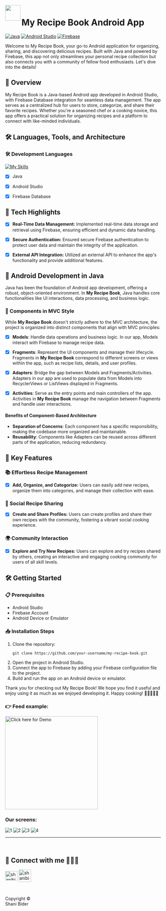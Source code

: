 <img align="left" src="https://user-images.githubusercontent.com/72359805/233739648-e9ffca89-035b-4117-817f-0bf66a34bdd6.png" width="50">

# My Recipe Book Android App
[![Java](https://img.shields.io/badge/Java-★★★-orange)](https://www.java.com/)
[![Android Studio](https://img.shields.io/badge/Android%20Studio-★★★-blue)](https://developer.android.com/studio)
[![Firebase](https://img.shields.io/badge/Firebase-★★★-yellow)](https://firebase.google.com/)

Welcome to My Recipe Book, your go-to Android application for organizing, sharing, and discovering delicious recipes. Built with Java and powered by Firebase, this app not only streamlines your personal recipe collection but also connects you with a community of fellow food enthusiasts. Let's dive into the details!


## 🚀 Overview
My Recipe Book is a Java-based Android app developed in Android Studio, with Firebase Database integration for seamless data management. The app serves as a centralized hub for users to store, categorize, and share their favorite recipes. Whether you're a seasoned chef or a cooking novice, this app offers a practical solution for organizing recipes and a platform to connect with like-minded individuals.


## 🛠️ Languages, Tools, and Architecture

### 🛠️ Development Languages
[![My Skills](https://skillicons.dev/icons?i=java,androidstudio)](https://skillicons.dev)
- [x] Java
- [x]  Android Studio
- [x]  Firebase Database


## 🌟 Tech Highlights
- [x] **Real-Time Data Management:** Implemented real-time data storage and retrieval using Firebase, ensuring efficient and dynamic data handling.
  
- [x] **Secure Authentication:** Ensured secure Firebase authentication to protect user data and maintain the integrity of the application.
    
- [x] **External API Integration:** Utilized an external API to enhance the app's functionality and provide additional features.



## 🌟 Android Development in Java

Java has been the foundation of Android app development, offering a robust, object-oriented environment. In **My Recipe Book**, Java handles core functionalities like UI interactions, data processing, and business logic.

### 📱 Components in MVC Style

While **My Recipe Book** doesn't strictly adhere to the MVC architecture, the project is organized into distinct components that align with MVC principles:

- [x] **Models**: Handle data operations and business logic. In our app, Models interact with Firebase to manage recipe data.

- [x] **Fragments**: Represent the UI components and manage their lifecycle. Fragments in **My Recipe Book** correspond to different screens or views within the app, such as recipe lists, details, and user profiles.

- [x] **Adapters**: Bridge the gap between Models and Fragments/Activities. Adapters in our app are used to populate data from Models into RecyclerViews or ListViews displayed in Fragments.

- [x] **Activities**: Serve as the entry points and main controllers of the app. Activities in **My Recipe Book** manage the navigation between Fragments and handle user interactions.

#### Benefits of Component-Based Architecture

- **Separation of Concerns**: Each component has a specific responsibility, making the codebase more organized and maintainable.
- **Reusability**: Components like Adapters can be reused across different parts of the application, reducing redundancy.




## 📌 Key Features

### 📚 Effortless Recipe Management
- [x] **Add, Organize, and Categorize:** Users can easily add new recipes, organize them into categories, and manage their collection with ease.

### 🤝 Social Recipe Sharing
- [x] **Create and Share Profiles:** Users can create profiles and share their own recipes with the community, fostering a vibrant social cooking experience.

### 🌍 Community Interaction
- [x] **Explore and Try New Recipes:** Users can explore and try recipes shared by others, creating an interactive and engaging cooking community for users of all skill levels.


## 🛠️ Getting Started
### 📋 Prerequisites
- Android Studio
- Firebase Account
- Android Device or Emulator

### 📥 Installation Steps
1. Clone the repository:
   ```
   git clone https://github.com/your-username/my-recipe-book.git
   ```
2. Open the project in Android Studio.
3. Connect the app to Firebase by adding your Firebase configuration file to the project.
4. Build and run the app on an Android device or emulator.


Thank you for checking out My Recipe Book! We hope you find it useful and enjoy using it as much as we enjoyed developing it. Happy cooking! 🍳👩‍🍳👨‍🍳



### 👉 Feed example:

<img src="https://user-images.githubusercontent.com/72359805/229290681-4597337a-e790-4252-947e-0a1a7467d189.mp4" alt=" Click here for Demo" width="300">


### Our screens:
<p>
  
![1](https://user-images.githubusercontent.com/72359805/233804688-403a27d3-b84d-491e-83ea-6707dccc44db.png)
![2](https://user-images.githubusercontent.com/72359805/233804692-6e1d8674-b79b-46e3-8dd5-9a9bfde14f18.png)
![3](https://user-images.githubusercontent.com/72359805/233804695-68fcbf69-d338-4416-817e-916d64f4fa8e.png)
![4](https://user-images.githubusercontent.com/72359805/233804700-6cb1d6f0-d17f-4ddc-8d50-82a6a578013f.png)
  
</p>



---

<br>

## 🔗 Connect with me 👩‍💻😊
<p align="left">
<a href="https://linkedin.com/in/shanibider" target="blank"><img align="center" src="https://raw.githubusercontent.com/rahuldkjain/github-profile-readme-generator/master/src/images/icons/Social/linked-in-alt.svg" alt="shanibider" height="30" width="40" /></a>
<a style="margin-left: 145x;" href="mailto:shanibider@gmail.com"><img align="center" src="https://img.icons8.com/ios-glyphs/30/000000/new-post.png" alt="shanibider@gmail.com" height="40" width="40" /></a>
</p>

<br>

<footer>
<p style="float:left; width: 20%;">
Copyright © Shani Bider
</p>
</footer>
